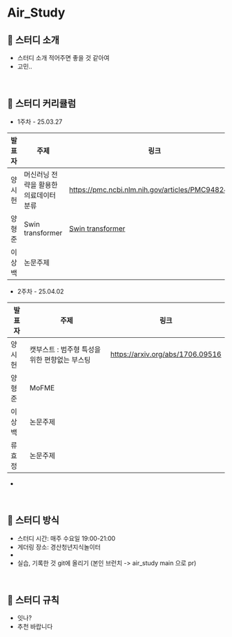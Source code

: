 # Air_Study
## 📖 스터디 소개

- 스터디 소개 적어주면 좋을 것 같아여
- 고민..

<br>

## 📖 스터디 커리큘럼

- 1주차 - 25.03.27

| 발표자 | 주제 | 링크 |
| --- | --- | --- |
| 양시헌 | 머신러닝 전략을 활용한 의료데이터 분류 | https://pmc.ncbi.nlm.nih.gov/articles/PMC9482495/ |
| 양형준 | Swin transformer | [Swin transformer](https://arxiv.org/pdf/2103.14030) |
| 이상백 | 논문주제 |  |

- 2주차 - 25.04.02

| 발표자 | 주제 | 링크 |
| --- | --- | --- |
| 양시헌 | 캣부스트 : 범주형 특성을 위한 편향없는 부스팅 | https://arxiv.org/abs/1706.09516 |
| 양형준 | MoFME |  |
| 이상백 | 논문주제 |  |
| 류효정 | 논문주제 |  |

- 

<br>

## 📖 스터디 방식

- 스터디 시간: 매주 수요일 19:00-21:00
- 게더링 장소: 경산청년지식놀이터
- 
- 실습, 기록한 것 git에 올리기 (본인 브런치 -> air_study main 으로 pr)

<br>

## 📖 스터디 규칙

- 잇나?
- 추천 바랍니다
